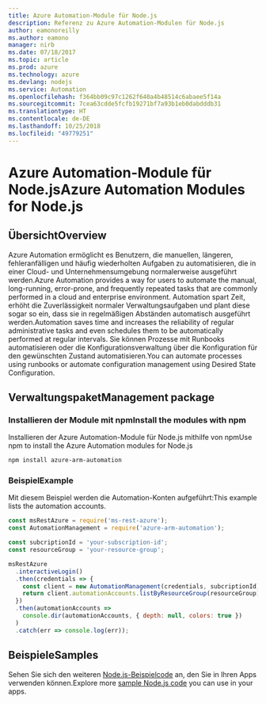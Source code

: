 ```yaml
---
title: Azure Automation-Module für Node.js
description: Referenz zu Azure Automation-Modulen für Node.js
author: eamonoreilly
ms.author: eamono
manager: nirb
ms.date: 07/18/2017
ms.topic: article
ms.prod: azure
ms.technology: azure
ms.devlang: nodejs
ms.service: Automation
ms.openlocfilehash: f364bb09c97c1262f640a4b48514c6abaee5f14a
ms.sourcegitcommit: 7cea63cdde5fcfb19271bf7a93b1eb0dabdddb31
ms.translationtype: HT
ms.contentlocale: de-DE
ms.lasthandoff: 10/25/2018
ms.locfileid: "49779251"
---
```

# <a name="azure-automation-modules-for-nodejs"></a><span data-ttu-id="b5a49-103">Azure Automation-Module für Node.js</span><span class="sxs-lookup"><span data-stu-id="b5a49-103">Azure Automation Modules for Node.js</span></span>

## <a name="overview"></a><span data-ttu-id="b5a49-104">Übersicht</span><span class="sxs-lookup"><span data-stu-id="b5a49-104">Overview</span></span>

<span data-ttu-id="b5a49-105">Azure Automation ermöglicht es Benutzern, die manuellen, längeren, fehleranfälligen und häufig wiederholten Aufgaben zu automatisieren, die in einer Cloud- und Unternehmensumgebung normalerweise ausgeführt werden.</span><span class="sxs-lookup"><span data-stu-id="b5a49-105">Azure Automation provides a way for users to automate the manual, long-running, error-prone, and frequently repeated tasks that are commonly performed in a cloud and enterprise environment.</span></span> <span data-ttu-id="b5a49-106">Automation spart Zeit, erhöht die Zuverlässigkeit normaler Verwaltungsaufgaben und plant diese sogar so ein, dass sie in regelmäßigen Abständen automatisch ausgeführt werden.</span><span class="sxs-lookup"><span data-stu-id="b5a49-106">Automation saves time and increases the reliability of regular administrative tasks and even schedules them to be automatically performed at regular intervals.</span></span> <span data-ttu-id="b5a49-107">Sie können Prozesse mit Runbooks automatisieren oder die Konfigurationsverwaltung über die Konfiguration für den gewünschten Zustand automatisieren.</span><span class="sxs-lookup"><span data-stu-id="b5a49-107">You can automate processes using runbooks or automate configuration management using Desired State Configuration.</span></span>

## <a name="management-package"></a><span data-ttu-id="b5a49-108">Verwaltungspaket</span><span class="sxs-lookup"><span data-stu-id="b5a49-108">Management package</span></span>

### <a name="install-the-modules-with-npm"></a><span data-ttu-id="b5a49-109">Installieren der Module mit npm</span><span class="sxs-lookup"><span data-stu-id="b5a49-109">Install the modules with npm</span></span>

<span data-ttu-id="b5a49-110">Installieren der Azure Automation-Module für Node.js mithilfe von npm</span><span class="sxs-lookup"><span data-stu-id="b5a49-110">Use npm to install the Azure Automation modules for Node.js</span></span>

```bash
npm install azure-arm-automation
```

### <a name="example"></a><span data-ttu-id="b5a49-111">Beispiel</span><span class="sxs-lookup"><span data-stu-id="b5a49-111">Example</span></span>

<span data-ttu-id="b5a49-112">Mit diesem Beispiel werden die Automation-Konten aufgeführt:</span><span class="sxs-lookup"><span data-stu-id="b5a49-112">This example lists the automation accounts.</span></span>

```javascript
const msRestAzure = require('ms-rest-azure');
const AutomationManagement = require('azure-arm-automation');

const subcriptionId = 'your-subscription-id';
const resourceGroup = 'your-resource-group';

msRestAzure
  .interactiveLogin()
  .then(credentials => {
    const client = new AutomationManagement(credentials, subcriptionId);
    return client.automationAccounts.listByResourceGroup(resourceGroup);
  })
  .then(automationAccounts =>
    console.dir(automationAccounts, { depth: null, colors: true })
  )
  .catch(err => console.log(err));
```

## <a name="samples"></a><span data-ttu-id="b5a49-113">Beispiele</span><span class="sxs-lookup"><span data-stu-id="b5a49-113">Samples</span></span>

<span data-ttu-id="b5a49-114">Sehen Sie sich den weiteren [Node.js-Beispielcode](https://azure.microsoft.com/resources/samples/?platform=nodejs) an, den Sie in Ihren Apps verwenden können.</span><span class="sxs-lookup"><span data-stu-id="b5a49-114">Explore more [sample Node.js code](https://azure.microsoft.com/resources/samples/?platform=nodejs) you can use in your apps.</span></span>
